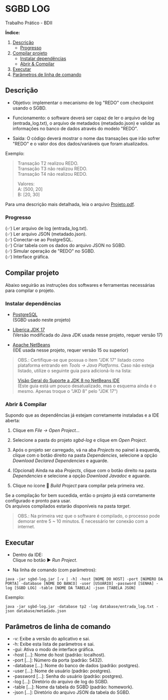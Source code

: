 # SGBD LOG
Trabalho Prático - BDII

**Índice:**
1. [Descrição](#about)
	+ [Progresso](#progress)
2. [Compilar projeto](#project)
	+ [Instalar dependências](#install)
	+ [Abrir & Compilar](#compile)
3. [Executar](#run)
4. [Parâmetros de linha de comando](#args)

## Descrição <a name="about"></a>

+ Objetivo: implementar o mecanismo de log "REDO" com checkpoint usando o SGBD.

+ Funcionamento: o software deverá ser capaz de ler o arquivo de log (entrada_log.txt),
o arquivo de metadados (metadado.json) e validar as informações no banco de dados através
do modelo "REDO".

+ Saída: O código deverá mostrar o nome das transações que irão sofrer "REDO" e o valor dos
dos dados/variáveis que foram atualizados.

Exemplo: <br>
> Transação T2 realizou REDO. <br>
> Transação T3 não realizou REDO. <br>
> Transação T4 não realizou REDO.
> 
> Valores: <br>
> A: [500, 20] <br>
> B: [20, 30]

Para uma descrição mais detalhada, leia o arquivo [Projeto.pdf](https://github.com/chrisGrando/sgbd-log/blob/main/database/Projeto.pdf).

### Progresso <a name="progress"></a>

(✅) Ler arquivo de log (entrada_log.txt). <br>
(✅) Ler arquivo JSON (metadado.json). <br>
(✅) Conectar-se ao PostgreSQL. <br>
(✅) Criar tabela com os dados do arquivo JSON no SGBD. <br>
(✅) Simular operação de "REDO" no SGBD. <br>
(✅) Interface gráfica.

## Compilar projeto <a name="project"></a>

Abaixo seguirão as instruções dos softwares e ferramentas necessárias para compilar o projeto.

### Instalar dependências <a name="install"></a>

- [PostgreSQL](https://www.postgresql.org/download/) <br>
(SGBD usado neste projeto)

- [Liberica JDK 17](https://bell-sw.com/pages/downloads/#/java-17-lts) <br>
(Versão modificada do Java JDK usada nesse projeto, requer versão 17)

- [Apache NetBeans](https://netbeans.apache.org/download/index.html) <br>
(IDE usada nesse projeto, requer versão 15 ou superior)

> OBS.: Certifique-se que possua o item "JDK 17" listado como plataforma entrando em *Tools -> Java Platforms*.
> Caso não esteja listado, utilize o seguinte guia para adicioná-lo na lista:
>
>[Visão Geral do Suporte a JDK 8 no NetBeans IDE](https://netbeans.apache.org/kb/docs/java/javase-jdk8_pt_BR.html) <br>
>(Este guia está um pouco desatualizado, mas o esquema ainda é o mesmo. Apenas troque o "JKD 8" pelo "JDK 17")

### Abrir & Compilar <a name="compile"></a>
Supondo que as dependências já estejam corretamente instaladas e a IDE aberta:

1. Clique em *File -> Open Project...*

2. Selecione a pasta do projeto *sgbd-log* e clique em *Open Project*.

3. Após o projeto ser carregado, vá na aba *Projects* no painel à esquerda, clique com o botão direito na pasta *Dependencies*,
selecione a opção *Download Declared Dependencies* e aguarde.

4. (Opcional) Ainda na aba *Projects*, clique com o botão direito na pasta *Dependencies* e selecione a opção *Download Javadoc*
e aguarde.

5. Clique no ícone 🔨 *Build Project* para compilar pela primeira vez.

Se a compilação for bem sucedida, então o projeto já está corretamente configurado e pronto para usar.<br>
Os arquivos compilados estarão disponíveis na pasta *target*.

> OBS.: Na primeira vez que o software é compilado, o processo pode demorar entre 5 ~ 10 minutos.
> É necessário ter conexão com a internet.

## Executar <a name="run"></a>

- Dentro da IDE: <br>
Clique no botão ▶️ *Run Project*.

- Na linha de comando (com parâmetros): <br>
```
java -jar sgbd-log.jar [-v | -h] -host [NOME DO HOST] -port [NÚMERO DA PORTA] -database [NOME DO BANCO] -user [USUÁRIO] -password [SENHA] -log [SGBD LOG] -table [NOME DA TABELA] -json [TABELA JSON]
```

Exemplo:
```
java -jar sgbd-log.jar -database tp2 -log database/entrada_log.txt -json database/metadado.json
```

## Parâmetros de linha de comando <a name="args"></a>

* -v: Exibe a versão do aplicativo e sai.
* -h: Exibe esta lista de parâmetros e sai.
* -gui: Ativa o modo de interface gráfica.
* -host [...]: Nome do host (padrão: localhost).
* -port [...]: Número da porta (padrão: 5432).
* -database [...]: Nome do banco de dados (padrão: postgres).
* -user [...]: Nome de usuário (padrão: postgres).
* -password [...]: Senha do usuário (padrão: postgres).
* -log [...]: Diretório do arquivo de log do SGBD.
* -table [...]: Nome da tabela do SGBD (padrão: homework).
* -json [...]: Diretório do arquivo JSON da tabela do SGBD.
